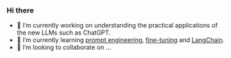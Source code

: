 ### Hi there

- 🔭 I’m currently working on understanding the practical applications of the new LLMs such as ChatGPT.
- 🌱 I’m currently learning [prompt engineering](https://medium.com/@tristwolff/10-amazing-resources-for-prompt-engineering-chatgpt-and-gpt-3-ad84dd26bfc7), [fine-tuning](https://beta.openai.com/docs/guides/fine-tuning) and [LangChain](https://langchain.readthedocs.io/en/latest/).
- 👯 I’m looking to collaborate on ...

<!--
**JamesSullivan/JamesSullivan** is a ✨ _special_ ✨ repository because its `README.md` (this file) appears on your GitHub profile.

Here are some ideas to get you started:

- 🔭 I’m currently working on ...
- 🌱 I’m currently learning ...
- 👯 I’m looking to collaborate on ...
- 🤔 I’m looking for help with ...
- 💬 Ask me about ...
- 📫 How to reach me: ...
- 😄 Pronouns: ...
- ⚡ Fun fact: ...
-->
